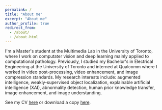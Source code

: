 ```yaml
---
permalink: /
title: "About me"
excerpt: "About me"
author_profile: true
redirect_from: 
  - /about/
  - /about.html
---
```

I'm a Master's student at the Multimedia Lab in the University of Toronto, where I work on computater vision and deep learning mainly applied to computational pathology. Previously, I studied my Bachelor's in Electrical Engineering at the University of Toronto and interned at Qualcomm where I worked in video post-processing, video enhancement, and image compression standards. My research interests include: augmented intelligence, weakly-supervised object localization, explainable artificial intelligence (XAI), abnormality detection, human prior knowledge transfer, image enhancement, and image understanding.

See my CV <a href="https://github.com/lyndonchan/curriculum-vitae/blob/master/cv_lyndon.pdf">here</a> or download a copy <a href="https://github.com/lyndonchan/curriculum-vitae/raw/master/cv_lyndon.pdf">here</a>.